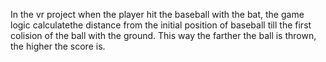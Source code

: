 In the vr project when the player hit the baseball with the bat, the game logic calculatethe distance from the initial position of baseball till the first colision of the ball with the ground. This way the farther the ball is thrown, the higher the score is. 